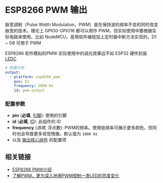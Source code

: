 # ESP8266 PWM 输出

脉宽调制（Pulse Width Modulation，PWM）是在保持波的频率不变的同时改变脉宽的技术。理论上 GPIO0-GPIO16 都可以用作 PWM，但实际使用中要根据实际电路来使用。比如 NodeMCU，是用软件编程加上定时器中断方法实现的，D1 ~ D8 可用于 PWM

ESP8266 软件模拟的PMW 实际使用中的调光效果远不如 ESP32 硬件封装 [LEDC](mqtt/components/light/ledc)


```yaml
# 配置示例
output:
  - platform: esp8266_pwm
    pin: D1
    frequency: 1000 Hz
    id: pwm-output
```

### 配置参数

- **pin** (**必填**,  [引脚](mqtt/guides/configuration-types#引脚)): 使用的引脚
- **id** (**必填**, [ID](mqtt/guides/configuration-types#id)): 此组件的 ID
- **frequency** (*选填*, 浮点数): PWM的频率。使用低频率可展示更多颜色，但同时也会导致更多视觉残像。默认值为 `1000 Hz`
- 以及 [输出核心组件](mqtt/components/output/) 的配置项



## 相关链接

- [ESP8266 PMW介绍](https://blog.csdn.net/qq_15647227/article/details/52218200)
- [了解PWM，更为深入地用PWM控制一盏LED的亮度变化](https://blog.csdn.net/xh870189248/article/details/78202224)
